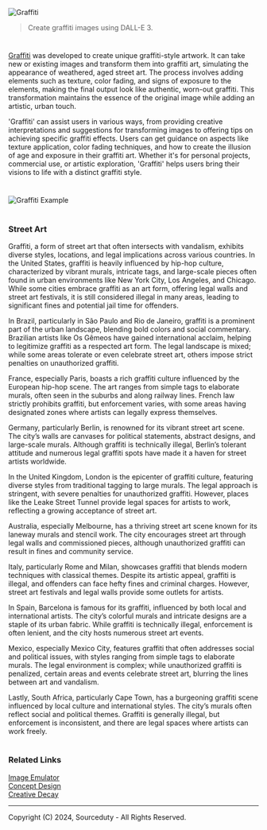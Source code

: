 ![Graffiti](https://github.com/sourceduty/Graffiti/assets/123030236/a0897c0a-5bde-40c2-8deb-503d081dddb0)

> Create graffiti images using DALL-E 3.

#

[Graffiti](https://chatgpt.com/g/g-XvlTo9th1-graffiti) was developed to create unique graffiti-style artwork. It can take new or existing images and transform them into graffiti art, simulating the appearance of weathered, aged street art. The process involves adding elements such as texture, color fading, and signs of exposure to the elements, making the final output look like authentic, worn-out graffiti. This transformation maintains the essence of the original image while adding an artistic, urban touch.

'Graffiti' can assist users in various ways, from providing creative interpretations and suggestions for transforming images to offering tips on achieving specific graffiti effects. Users can get guidance on aspects like texture application, color fading techniques, and how to create the illusion of age and exposure in their graffiti art. Whether it's for personal projects, commercial use, or artistic exploration, 'Graffiti' helps users bring their visions to life with a distinct graffiti style.

#

![Graffiti Example](https://github.com/sourceduty/Graffiti/assets/123030236/66e530f6-5a10-485e-9d77-18adb535b421)

#
### Street Art

Graffiti, a form of street art that often intersects with vandalism, exhibits diverse styles, locations, and legal implications across various countries. In the United States, graffiti is heavily influenced by hip-hop culture, characterized by vibrant murals, intricate tags, and large-scale pieces often found in urban environments like New York City, Los Angeles, and Chicago. While some cities embrace graffiti as an art form, offering legal walls and street art festivals, it is still considered illegal in many areas, leading to significant fines and potential jail time for offenders.

In Brazil, particularly in São Paulo and Rio de Janeiro, graffiti is a prominent part of the urban landscape, blending bold colors and social commentary. Brazilian artists like Os Gêmeos have gained international acclaim, helping to legitimize graffiti as a respected art form. The legal landscape is mixed; while some areas tolerate or even celebrate street art, others impose strict penalties on unauthorized graffiti.

France, especially Paris, boasts a rich graffiti culture influenced by the European hip-hop scene. The art ranges from simple tags to elaborate murals, often seen in the suburbs and along railway lines. French law strictly prohibits graffiti, but enforcement varies, with some areas having designated zones where artists can legally express themselves.

Germany, particularly Berlin, is renowned for its vibrant street art scene. The city’s walls are canvases for political statements, abstract designs, and large-scale murals. Although graffiti is technically illegal, Berlin’s tolerant attitude and numerous legal graffiti spots have made it a haven for street artists worldwide.

In the United Kingdom, London is the epicenter of graffiti culture, featuring diverse styles from traditional tagging to large murals. The legal approach is stringent, with severe penalties for unauthorized graffiti. However, places like the Leake Street Tunnel provide legal spaces for artists to work, reflecting a growing acceptance of street art.

Australia, especially Melbourne, has a thriving street art scene known for its laneway murals and stencil work. The city encourages street art through legal walls and commissioned pieces, although unauthorized graffiti can result in fines and community service.

Italy, particularly Rome and Milan, showcases graffiti that blends modern techniques with classical themes. Despite its artistic appeal, graffiti is illegal, and offenders can face hefty fines and criminal charges. However, street art festivals and legal walls provide some outlets for artists.

In Spain, Barcelona is famous for its graffiti, influenced by both local and international artists. The city’s colorful murals and intricate designs are a staple of its urban fabric. While graffiti is technically illegal, enforcement is often lenient, and the city hosts numerous street art events.

Mexico, especially Mexico City, features graffiti that often addresses social and political issues, with styles ranging from simple tags to elaborate murals. The legal environment is complex; while unauthorized graffiti is penalized, certain areas and events celebrate street art, blurring the lines between art and vandalism.

Lastly, South Africa, particularly Cape Town, has a burgeoning graffiti scene influenced by local culture and international styles. The city’s murals often reflect social and political themes. Graffiti is generally illegal, but enforcement is inconsistent, and there are legal spaces where artists can work freely.

#
### Related Links

[Image Emulator](https://chat.openai.com/g/g-RF3VlAjnL-image-emulator)
<br>
[Concept Design](https://chat.openai.com/g/g-JAsawu1Lv-concept-design)
<br>
[Creative Decay](https://chat.openai.com/g/g-EkPxpR9yy-creative-decay)

***
Copyright (C) 2024, Sourceduty - All Rights Reserved.
